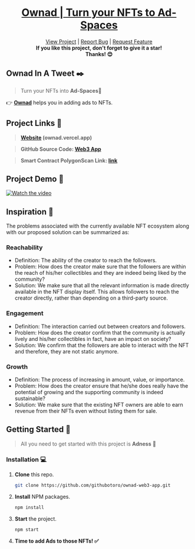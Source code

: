 <!-- PROJECT HEADER -->

<div align="center">
  <a href="https://ownad.vercel.app/">
    <h1>Ownad | Turn your NFTs to Ad-Spaces</h1>
  </a>
  
  <p align="center">
    <a href="https://ownad.vercel.app/">View Project</a>
    |
    <a href="https://github.com/githubotoro/ownad-web3-app/issues">Report Bug</a>
    |
    <a href="https://github.com/githubotoro/ownad-web3-app/issues">Request Feature</a>
    <br/>
    <b>If you like this project, don't forget to give it a star! <br/> Thanks! 😊</b>
  </p>
</div>

## **Ownad In A Tweet ✒️**

> Turn your NFTs into **Ad-Spaces**💯

👉 **[Ownad](https://ownad.vercel.app/)** helps you in adding ads to NFTs.

<!-- PROJECT LINKS -->

## **Project Links 🔗**

> **[Website](https://ownad.vercel.app/) (ownad.vercel.app)**

> **GitHub Source Code: [Web3 App](https://github.com/githubotoro/ownad-web3-app)**

> **Smart Contract PolygonScan Link: [link](link)**

<!-- PROJECT LINKS -->

## **Project Demo 🌈**

[![Watch the video](URL_VIDEO)](URL_VIDEO)

<!-- PROJECT HEADER -->

<!-- ABOUT THE PROJECT -->

## **Inspiration 📌**

The problems associated with the currently available NFT ecosystem along with our proposed solution can be summarized as:

### Reachability

-   Definition: The ability of the creator to reach the followers.
-   Problem: How does the creator make sure that the followers are within the reach of his/her collectibles and they are indeed being liked by the community?
-   Solution: We make sure that all the relevant information is made directly available in the NFT display itself. This allows followers to reach the creator directly, rather than depending on a third-party source.

### Engagement

-   Definition: The interaction carried out between creators and followers.
-   Problem: How does the creator confirm that the community is actually lively and his/her collectibles in fact, have an impact on society?
-   Solution: We confirm that the followers are able to interact with the NFT and therefore, they are not static anymore.

### Growth

-   Definition: The process of increasing in amount, value, or importance.
-   Problem: How does the creator ensure that he/she does really have the potential of growing and the supporting community is indeed sustainable?
-   Solution: We make sure that the existing NFT owners are able to earn revenue from their NFTs even without listing them for sale.

<!-- ABOUT THE PROJECT -->

<!-- GETTING STARTED -->

## **Getting Started 🚀**

> All you need to get started with this project is **Adness** 👀

### **Installation 💻**

1.  **Clone** this repo.

    ```sh
    git clone https://github.com/githubotoro/ownad-web3-app.git
    ```

2.  **Install** NPM packages.
    ```sh
    npm install
    ```
3.  **Start** the project.

    ```sh
    npm start
    ```

4.  **Time to add Ads to those NFTs! ✅**

<!-- GETTING STARTED -->
